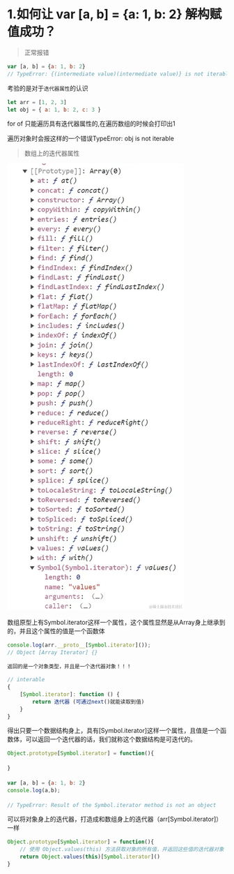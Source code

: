 # 1.如何让 var [a, b] = {a: 1, b: 2} 解构赋值成功？

> 正常报错
```js
var [a, b] = {a: 1, b: 2}
// TypeError: {(intermediate value)(intermediate value)} is not iterable
```

考验的是对于`迭代器属性`的认识

```js
let arr = [1, 2, 3]
let obj = { a: 1, b: 2, c: 3 }
```

for of 只能遍历具有迭代器属性的,在遍历数组的时候会打印出1

遍历对象时会报这样的一个错误TypeError: obj is not iterable

> 数组上的迭代器属性

![image1](./img/mst_image1.png)

数组原型上有Symbol.iterator这样一个属性，这个属性显然是从Array身上继承到的，并且这个属性的值是一个函数体

```js
console.log(arr.__proto__[Symbol.iterator]());
// Object [Array Iterator] {}
```

`返回的是一个对象类型，并且是一个迭代器对象！！！`

```js
// interable
{
    [Symbol.iterator]: function () {
        return 迭代器 (可通过next()就能读取到值)
    }
}
```

得出只要一个数据结构身上，具有[Symbol.iterator]这样一个属性，且值是一个函数体，可以返回一个迭代器的话，我们就称这个数据结构是可迭代的。

```js
Object.prototype[Symbol.iterator] = function(){

}

var [a, b] = {a: 1, b: 2}
console.log(a,b);

// TypeError: Result of the Symbol.iterator method is not an object
```

可以将对象身上的迭代器，打造成和数组身上的迭代器（arr[Symbol.iterator]）一样

```js
Object.prototype[Symbol.iterator] = function(){
    // 使用 Object.values(this) 方法获取对象的所有值，并返回这些值的迭代器对象
    return Object.values(this)[Symbol.iterator]()
}
```